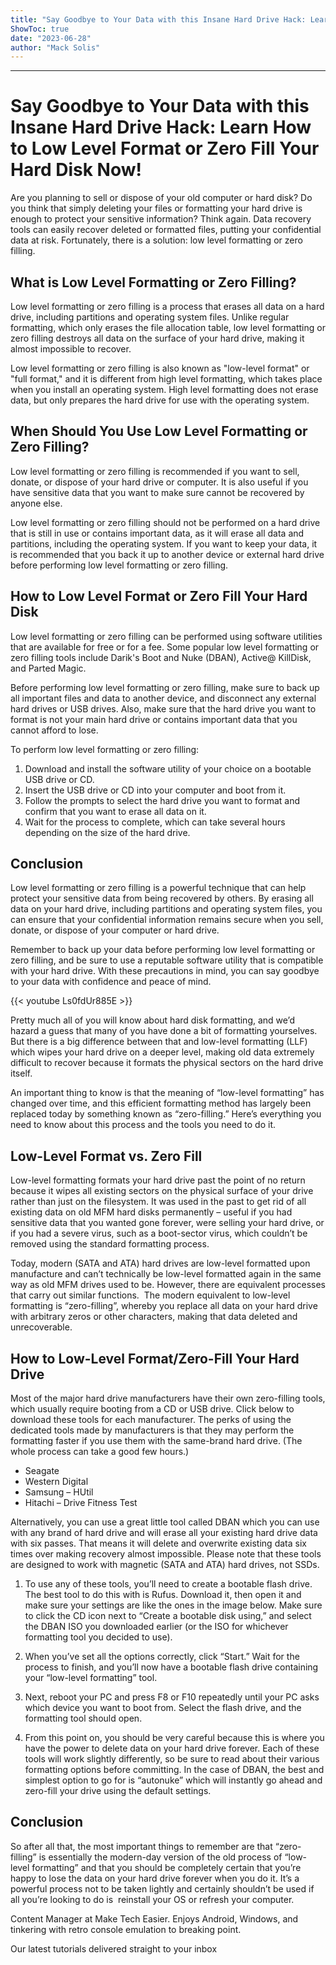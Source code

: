 ```yaml
---
title: "Say Goodbye to Your Data with this Insane Hard Drive Hack: Learn How to Low Level Format or Zero Fill Your Hard Disk Now!"
ShowToc: true 
date: "2023-06-28"
author: "Mack Solis"
---
```

*****
# Say Goodbye to Your Data with this Insane Hard Drive Hack: Learn How to Low Level Format or Zero Fill Your Hard Disk Now!

Are you planning to sell or dispose of your old computer or hard disk? Do you think that simply deleting your files or formatting your hard drive is enough to protect your sensitive information? Think again. Data recovery tools can easily recover deleted or formatted files, putting your confidential data at risk. Fortunately, there is a solution: low level formatting or zero filling.

## What is Low Level Formatting or Zero Filling?

Low level formatting or zero filling is a process that erases all data on a hard drive, including partitions and operating system files. Unlike regular formatting, which only erases the file allocation table, low level formatting or zero filling destroys all data on the surface of your hard drive, making it almost impossible to recover.

Low level formatting or zero filling is also known as "low-level format" or "full format," and it is different from high level formatting, which takes place when you install an operating system. High level formatting does not erase data, but only prepares the hard drive for use with the operating system.

## When Should You Use Low Level Formatting or Zero Filling?

Low level formatting or zero filling is recommended if you want to sell, donate, or dispose of your hard drive or computer. It is also useful if you have sensitive data that you want to make sure cannot be recovered by anyone else.

Low level formatting or zero filling should not be performed on a hard drive that is still in use or contains important data, as it will erase all data and partitions, including the operating system. If you want to keep your data, it is recommended that you back it up to another device or external hard drive before performing low level formatting or zero filling.

## How to Low Level Format or Zero Fill Your Hard Disk

Low level formatting or zero filling can be performed using software utilities that are available for free or for a fee. Some popular low level formatting or zero filling tools include Darik's Boot and Nuke (DBAN), Active@ KillDisk, and Parted Magic.

Before performing low level formatting or zero filling, make sure to back up all important files and data to another device, and disconnect any external hard drives or USB drives. Also, make sure that the hard drive you want to format is not your main hard drive or contains important data that you cannot afford to lose.

To perform low level formatting or zero filling:

1. Download and install the software utility of your choice on a bootable USB drive or CD.
2. Insert the USB drive or CD into your computer and boot from it.
3. Follow the prompts to select the hard drive you want to format and confirm that you want to erase all data on it.
4. Wait for the process to complete, which can take several hours depending on the size of the hard drive.

## Conclusion

Low level formatting or zero filling is a powerful technique that can help protect your sensitive data from being recovered by others. By erasing all data on your hard drive, including partitions and operating system files, you can ensure that your confidential information remains secure when you sell, donate, or dispose of your computer or hard drive.

Remember to back up your data before performing low level formatting or zero filling, and be sure to use a reputable software utility that is compatible with your hard drive. With these precautions in mind, you can say goodbye to your data with confidence and peace of mind.

{{< youtube Ls0fdUr885E >}} 



Pretty much all of you will know about hard disk formatting, and we’d hazard a guess that many of you have done a bit of formatting yourselves. But there is a big difference between that and low-level formatting (LLF) which wipes your hard drive on a deeper level, making old data extremely difficult to recover because it formats the physical sectors on the hard drive itself.
 
An important thing to know is that the meaning of “low-level formatting” has changed over time, and this efficient formatting method has largely been replaced today by something known as “zero-filling.” Here’s everything you need to know about this process and the tools you need to do it.
 
## Low-Level Format vs. Zero Fill
 
Low-level formatting formats your hard drive past the point of no return because it wipes all existing sectors on the physical surface of your drive rather than just on the filesystem. It was used in the past to get rid of all existing data on old MFM hard disks permanently – useful if you had sensitive data that you wanted gone forever, were selling your hard drive, or if you had a severe virus, such as a boot-sector virus, which couldn’t be removed using the standard formatting process.
 
Today, modern (SATA and ATA) hard drives are low-level formatted upon manufacture and can’t technically be low-level formatted again in the same way as old MFM drives used to be. However, there are equivalent processes that carry out similar functions.  The modern equivalent to low-level formatting is “zero-filling”, whereby you replace all data on your hard drive with arbitrary zeros or other characters, making that data deleted and unrecoverable.
 
## How to Low-Level Format/Zero-Fill Your Hard Drive
 
Most of the major hard drive manufacturers have their own zero-filling tools, which usually require booting from a CD or USB drive. Click below to download these tools for each manufacturer. The perks of using the dedicated tools made by manufacturers is that they may perform the formatting faster if you use them with the same-brand hard drive. (The whole process can take a good few hours.)
 
- Seagate
 - Western Digital
 - Samsung – HUtil
 - Hitachi – Drive Fitness Test

 
Alternatively, you can use a great little tool called DBAN which you can use with any brand of hard drive and will erase all your existing hard drive data with six passes. That means it will delete and overwrite existing data six times over making recovery almost impossible. Please note that these tools are designed to work with magnetic (SATA and ATA) hard drives, not SSDs.
 
1. To use any of these tools, you’ll need to create a bootable flash drive. The best tool to do this with is Rufus. Download it, then open it and make sure your settings are like the ones in the image below. Make sure to click the CD icon next to “Create a bootable disk using,” and select the DBAN ISO you downloaded earlier (or the ISO for whichever formatting tool you decided to use).
 

 
2. When you’ve set all the options correctly, click “Start.” Wait for the process to finish, and you’ll now have a bootable flash drive containing your “low-level formatting” tool.
 
3. Next, reboot your PC and press F8 or F10 repeatedly until your PC asks which device you want to boot from. Select the flash drive, and the formatting tool should open.
 
4. From this point on, you should be very careful because this is where you have the power to delete data on your hard drive forever. Each of these tools will work slightly differently, so be sure to read about their various formatting options before committing. In the case of DBAN, the best and simplest option to go for is “autonuke” which will instantly go ahead and zero-fill your drive using the default settings.
 
## Conclusion
 
So after all that, the most important things to remember are that “zero-filling” is essentially the modern-day version of the old process of “low-level formatting” and that you should be completely certain that you’re happy to lose the data on your hard drive forever when you do it. It’s a powerful process not to be taken lightly and certainly shouldn’t be used if all you’re looking to do is  reinstall your OS or refresh your computer.
 
Content Manager at Make Tech Easier. Enjoys Android, Windows, and tinkering with retro console emulation to breaking point.
 
Our latest tutorials delivered straight to your inbox





